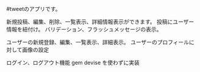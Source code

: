 #tweetのアプリです。

新規投稿、編集、削除、一覧表示、詳細情報表示ができます。
投稿にユーザー情報を紐付け。
バリデーション、フラッシュメッセージの表示。

ユーザーの新規登録、編集、一覧表示、詳細表示。
ユーザーのプロフィールに対して画像の設定

ログイン、ログアウト機能 gem devise を使わずに実装